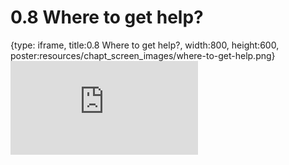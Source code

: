 # 0.8 Where to get help?
 
{type: iframe, title:0.8 Where to get help?, width:800, height:600, poster:resources/chapt_screen_images/where-to-get-help.png}
![](https://vgaysin1.github.io/CURE-MicrobialMysteries-test/where-to-get-help.html)
 

 
